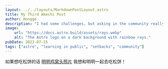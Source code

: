 ```yaml
---
layout: ../../layouts/MarkdownPostLayout.astro
title: My Third Akechi Post
author: Hongge
description: "I had some challenges, but asking in the community really helped!"
image:
    url: "https://docs.astro.build/assets/rays.webp"
    alt: "The Astro logo on a dark background with rainbow rays."
pubDate: 2022-07-15
tags: ["astro", "learning in public", "setbacks", "community"]
---
```

如果想吃松饼的话 [明明鸡窝头照片](https://image.baidu.com/search/detail?ct=503316480&z=undefined&tn=baiduimagedetail&ipn=d&word=%E6%98%8E%E6%99%BA%E5%90%BE%E9%83%8E&step_word=&lid=9216870879139669353&ie=utf-8&in=&cl=2&lm=-1&st=undefined&hd=undefined&latest=undefined&copyright=undefined&cs=3873711369,540645899&os=1158197631,2677464236&simid=4189172435,624137157&pn=62&rn=1&di=7368143527319961601&ln=1005&fr=&fmq=1718715741910_R&fm=&ic=undefined&s=undefined&se=&sme=&tab=0&width=undefined&height=undefined&face=undefined&is=0,0&istype=0&ist=&jit=&bdtype=0&spn=0&pi=0&gsm=3c&objurl=https%3A%2F%2Fi1.hdslb.com%2Fbfs%2Farchive%2F7e164cc2e132e43a1f21053dc1268542513a6dd1.jpg&rpstart=0&rpnum=0&adpicid=0&nojc=undefined&dyTabStr=MCwzLDEsMiw2LDQsNSw3LDgsOQ%3D%3D&ctd=1718715769067^3_1377X754%1) 我想和明明一起去吃松饼！